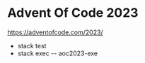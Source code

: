 # Advent Of Code 2023

https://adventofcode.com/2023/

* stack test
* stack exec -- aoc2023-exe <num> <path-to-input-file>